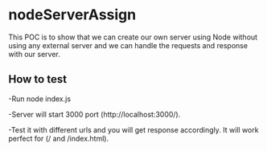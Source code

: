 # nodeServerAssign

This POC is to show that we can create our own server using Node without using any external server and we can handle the requests and response with our server.

## How to test

-Run node index.js

-Server will start 3000 port (http://localhost:3000/).

-Test it with different urls and you will get response accordingly. It will work perfect for (/ and /index.html).
